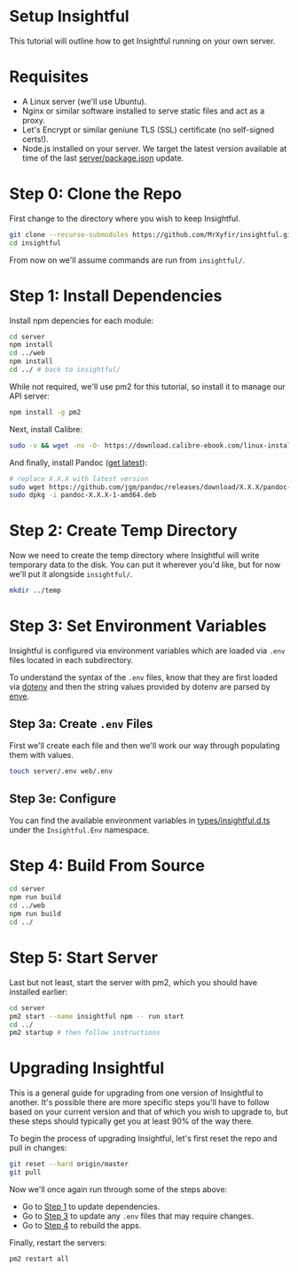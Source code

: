 # Setup Insightful

This tutorial will outline how to get Insightful running on your own server.

# Requisites

- A Linux server (we'll use Ubuntu).
- Nginx or similar software installed to serve static files and act as a proxy.
- Let's Encrypt or similar geniune TLS (SSL) certificate (no self-signed certs!).
- Node.js installed on your server. We target the latest version available at time of the last [server/package.json](https://github.com/MrXyfir/insightful/blob/master/server/package.json) update.

# Step 0: Clone the Repo

First change to the directory where you wish to keep Insightful.

```bash
git clone --recurse-submodules https://github.com/MrXyfir/insightful.git
cd insightful
```

From now on we'll assume commands are run from `insightful/`.

# Step 1: Install Dependencies

Install npm depencies for each module:

```bash
cd server
npm install
cd ../web
npm install
cd ../ # back to insightful/
```

While not required, we'll use pm2 for this tutorial, so install it to manage our API server:

```bash
npm install -g pm2
```

Next, install Calibre:

```bash
sudo -v && wget -nv -O- https://download.calibre-ebook.com/linux-installer.sh | sudo sh /dev/stdin
```

And finally, install Pandoc ([get latest](https://github.com/jgm/pandoc/releases/)):

```bash
# replace X.X.X with latest version
sudo wget https://github.com/jgm/pandoc/releases/download/X.X.X/pandoc-X.X.X-1-amd64.deb
sudo dpkg -i pandoc-X.X.X-1-amd64.deb
```

# Step 2: Create Temp Directory

Now we need to create the temp directory where Insightful will write temporary data to the disk. You can put it wherever you'd like, but for now we'll put it alongside `insightful/`.

```bash
mkdir ../temp
```

# Step 3: Set Environment Variables

Insightful is configured via environment variables which are loaded via `.env` files located in each subdirectory.

To understand the syntax of the `.env` files, know that they are first loaded via [dotenv](https://www.npmjs.com/package/dotenv) and then the string values provided by dotenv are parsed by [enve](https://www.npmjs.com/package/dotenv).

## Step 3a: Create `.env` Files

First we'll create each file and then we'll work our way through populating them with values.

```bash
touch server/.env web/.env
```

## Step 3e: Configure

You can find the available environment variables in [types/insightful.d.ts](https://github.com/MrXyfir/insightful/blob/master/types/insightful.d.ts) under the `Insightful.Env` namespace.

# Step 4: Build From Source

```bash
cd server
npm run build
cd ../web
npm run build
cd ../
```

# Step 5: Start Server

Last but not least, start the server with pm2, which you should have installed earlier:

```bash
cd server
pm2 start --name insightful npm -- run start
cd ../
pm2 startup # then follow instructions
```

# Upgrading Insightful

This is a general guide for upgrading from one version of Insightful to another. It's possible there are more specific steps you'll have to follow based on your current version and that of which you wish to upgrade to, but these steps should typically get you at least 90% of the way there.

To begin the process of upgrading Insightful, let's first reset the repo and pull in changes:

```bash
git reset --hard origin/master
git pull
```

Now we'll once again run through some of the steps above:

- Go to [Step 1](#step-1-install-dependencies) to update dependencies.
- Go to [Step 3](#step-3-set-environment-variables) to update any `.env` files that may require changes.
- Go to [Step 4](#step-4-build-from-source) to rebuild the apps.

Finally, restart the servers:

```bash
pm2 restart all
```
